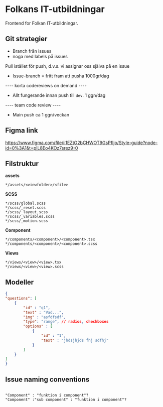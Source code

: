 # Folkans IT-utbildningar

Frontend for Folkan IT-utbildningar.

## Git strategier

- Branch från issues
- noga med labels på issues

Pull istället för push, d.v.s. vi assignar oss själva på en issue

- Issue-branch = fritt fram att pusha 1000gr/dag

---- korta codereviews on demand ----

- Allt fungerande innan push till `dev`. 1 ggn/dag

---- team code review ----

- Main push ca 1 ggn/veckan

## Figma link

https://www.figma.com/file/ii1EZtO2bCHWOT9GsPfIjo/Style-guide?node-id=0%3A1&t=pIL8Eo4KOz7srez9-0

## Filstruktur

**assets**

```
*/assets/<viewfolder>/<file>
```

**SCSS**

```
*/scss/global.scss
*/scss/_reset.scss
*/scss/_layout.scss
*/scss/_variables.scss
*/scss/_motion.scss
```

**Component**

```
*/components/<component>/<component>.tsx
*/components/<component>/<component>.scss
```

**Views**

```
*/views/<view>/<view>.tsx
*/views/<view>/<view>.scss
```


## Modeller
```json
{
"questions": [
    {
        "id" : "q1",
        "text" : "Vad...",
        "img" : "asfdfsdf",
        "type": "range", // radios, checkboxes 
        "options" : [
            {
                "id" : "1",
                "text" : "jhdsjhjds fhj sdfhj"
            }
        ]
    }
]
}
```

## Issue naming conventions
```

"Component" : "funktion i component"?
"Component" :"sub component" : "funktion i component"?

```
